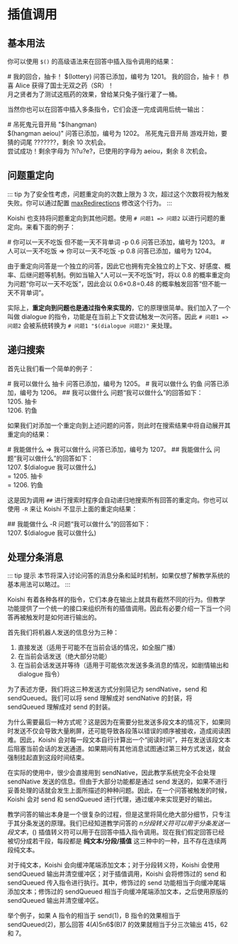 # 插值调用

## 基本用法

你可以使用 `$()` 的高级语法来在回答中插入指令调用的结果：

<chat-panel>
<chat-message nickname="Alice"># 我的回合，抽卡！ $(lottery)</chat-message>
<chat-message nickname="Koishi">问答已添加，编号为 1201。</chat-message>
<chat-message nickname="Alice">我的回合，抽卡！</chat-message>
<chat-message nickname="Koishi">恭喜 Alice 获得了国士无双之药（SR）！<br>月之贤者为了测试这瓶药的效果，曾给某只兔子强行灌了一桶。</chat-message>
</chat-panel>

当然你也可以在回答中插入多条指令，它们会逐一完成调用后统一输出：

<chat-panel>
<chat-message nickname="Alice"># 吊死鬼元音开局 &quot;$(hangman)<br>$(hangman aeiou)&quot;</chat-message>
<chat-message nickname="Koishi">问答已添加，编号为 1202。</chat-message>
<chat-message nickname="Alice">吊死鬼元音开局</chat-message>
<chat-message nickname="Koishi">游戏开始，要猜的词尾 ???????，剩余 10 次机会。<br>尝试成功！剩余字母为 ?i?u?e?，已使用的字母为 aeiou，剩余 8 次机会。</chat-message>
</chat-panel>

## 问题重定向

::: tip
为了安全性考虑，问题重定向的次数上限为 3 次，超过这个次数将视为触发失败。你可以通过配置 [maxRedirections](./config.md#max-redirections) 修改这个行为。
:::

Koishi 也支持将问题重定向到其他问题。使用 `# 问题1 => 问题2` 以进行问题的重定向。来看下面的例子：

<chat-panel>
<chat-message nickname="Alice"># 你可以一天不吃饭 但不能一天不背单词 -p 0.6</chat-message>
<chat-message nickname="Koishi">问答已添加，编号为 1203。</chat-message>
<chat-message nickname="Alice"># 人可以一天不吃饭 =&gt; 你可以一天不吃饭 -p 0.8</chat-message>
<chat-message nickname="Koishi">问答已添加，编号为 1204。</chat-message>
</chat-panel>

由于重定向问答是一个独立的问答，因此它也拥有完全独立的上下文、好感度、概率、后继问题等机制。例如当输入“人可以一天不吃饭”时，将以 0.8 的概率重定向为问题“你可以一天不吃饭”，因此会以 0.6×0.8=0.48 的概率触发回答“但不能一天不背单词”。

实际上，**重定向到问题也是通过指令来实现的**，它的原理很简单。我们加入了一个叫做 dialogue 的指令，功能是在当前上下文尝试触发一次问答。因此 `# 问题1 => 问题2` 会被系统转换为 `# 问题1 "$(dialogue 问题2)"` 来处理。

## 递归搜索

首先让我们看一个简单的例子：

<chat-panel>
<chat-message nickname="Alice"># 我可以做什么 抽卡</chat-message>
<chat-message nickname="Koishi">问答已添加，编号为 1205。</chat-message>
<chat-message nickname="Alice"># 我可以做什么 钓鱼</chat-message>
<chat-message nickname="Koishi">问答已添加，编号为 1206。</chat-message>
<chat-message nickname="Alice">## 我可以做什么</chat-message>
<chat-message nickname="Koishi">问题“我可以做什么”的回答如下：<br>1205. 抽卡<br>1206. 钓鱼</chat-message>
</chat-panel>

如果我们对添加一个重定向到上述问题的问答，则此时在搜索结果中将自动展开其重定向的结果：

<chat-panel>
<chat-message nickname="Alice"># 我能做什么 =&gt; 我可以做什么</chat-message>
<chat-message nickname="Koishi">问答已添加，编号为 1207。</chat-message>
<chat-message nickname="Alice">## 我能做什么</chat-message>
<chat-message nickname="Koishi">问题“我可以做什么”的回答如下：<br>1207. $(dialogue 我可以做什么)<br>= 1205. 抽卡<br>= 1206. 钓鱼</chat-message>
</chat-panel>

这是因为调用 `##` 进行搜索时程序会自动递归地搜索所有回答的重定向。你也可以使用 `-R` 来让 Koishi 不显示上面的重定向结果：

<chat-panel>
<chat-message nickname="Alice">## 我能做什么 -R</chat-message>
<chat-message nickname="Koishi">问题“我可以做什么”的回答如下：<br>1207. $(dialogue 我可以做什么)</chat-message>
</chat-panel>

## 处理分条消息

::: tip 提示
本节将深入讨论问答的消息分条和延时机制，如果仅想了解教学系统的基本用法可以略过。
:::

Koishi 有着各种各样的指令，它们本身在输出上就具有截然不同的行为。但教学功能提供了一个统一的接口来组织所有的插值调用。因此有必要介绍一下当一个问答再被触发时是如何进行输出的。

首先我们将机器人发送的信息分为三种：

1. 直接发送（适用于可能不在当前会话的情况，如全服广播）
2. 在当前会话发送（绝大部分功能）
3. 在当前会话发送并等待（适用于可能依次发送多条消息的情况，如剧情输出和 dialogue 指令）

为了表述方便，我们将这三种发送方式分别简记为 sendNative，send 和 sendQueued。我们可以将 send 理解成对 sendNative 的封装，将 sendQueued 理解成对 send 的封装。

为什么需要最后一种方式呢？这是因为在需要分批发送多段文本的情况下，如果同时发送不仅会导致大量刷屏，还可能导致各段落以错误的顺序被接收，造成阅读困难。因此，Koishi 会对每一段文本自行计算出一个“阅读时间”，并在发送该段文本后阻塞当前会话的发送通道。如果期间有其他消息试图通过第三种方式发送，就会强制挂起直到这段时间结束。

在实际的使用中，很少会直接用到 sendNative，因此教学系统完全不会处理 sendNative 发送的信息。但由于大部分功能都是通过 send 发送的，如果不进行妥善处理的话就会发生上面所描述的种种问题。因此，在一个问答被触发的时候，Koishi 会对 send 和 sendQueued 进行代理，通过缓冲来实现更好的输出。

教学问答的输出本身是一个很复杂的过程，但是这里将简化绝大部分细节，只专注于其分条发送的原理。我们已经知道教学问答的 $n 分段转义符可以用于分条发送一段文本，$() 插值转义符可以用于在回答中插入指令调用。现在我们假定回答已经被切分成若干段，每段都是 **纯文本/分段/插值** 这三种中的一种，且不存在连续两段纯文本。

对于纯文本，Koishi 会向缓冲尾端添加文本；对于分段转义符，Koishi 会使用 sendQueued 输出并清空缓冲区；对于插值调用，Koishi 会将修饰过的 send 和 sendQueued 传入指令进行执行。其中，修饰过的 send 功能相当于向缓冲尾端添加文本；修饰过的 sendQueued 相当于向缓冲尾端添加文本，之后使用原版的 sendQueued 输出并清空缓冲区。

举个例子，如果 A 指令的相当于 send(1)，B 指令的效果相当于 sendQueued(2)，那么回答 4$(A)5$n6$(B)7 的效果就相当于分三次输出 415，62 和 7。
